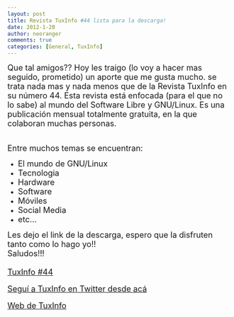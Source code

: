 ```yaml
---
layout: post
title: Revista TuxInfo #44 lista para la descarga!
date: 2012-1-20
author: neoranger
comments: true
categories: [General, TuxInfo]
---
```

<span class="Apple-style-span" style="font-size:large;">Que tal amigos?? Hoy les traigo (lo voy a hacer mas seguido, prometido) un aporte que me gusta mucho. se trata nada mas y nada menos que de la Revista TuxInfo en su número 44. Esta revista está enfocada (para el que no lo sabe) al mundo del Software Libre y GNU/Linux. Es una publicación mensual totalmente gratuita, en la que colaboran muchas personas.</span><br /><div><span class="Apple-style-span" style="font-size:large;"><br /></span></div><div><span class="Apple-style-span" style="font-size:large;">Entre muchos temas se encuentran:</span></div><div><ul><li><span class="Apple-style-span" style="font-size:large;">El mundo de GNU/Linux</span></li><li><span class="Apple-style-span" style="font-size:large;">Tecnologia</span></li><li><span class="Apple-style-span" style="font-size:large;">Hardware</span></li><li><span class="Apple-style-span" style="font-size:large;">Software</span></li><li><span class="Apple-style-span" style="font-size:large;">Móviles</span></li><li><span class="Apple-style-span" style="font-size:large;">Social Media</span></li><li><span class="Apple-style-span" style="font-size:large;">etc...</span></li></ul><div><span class="Apple-style-span" style="font-size:large;">Les dejo el link de la descarga, espero que la disfruten tanto como lo hago yo!! </span></div></div><div><span class="Apple-style-span" style="font-size:large;">Saludos!!!</span></div><div><span class="Apple-style-span" style="font-size:large;"><br /></span></div><div><span class="Apple-style-span" style="font-size:large;"><a href="http://infosertec.loquefaltaba.com/tuxinfo44.pdf">TuxInfo #44</a></span></div><div><br /></div><div><span class="Apple-style-span" style="font-size:large;"><a href="http://www.twitter.com/tuxinfo">Seguí a TuxInfo en Twitter desde acá</a></span><br /><br /><span class="Apple-style-span" style="font-size:large;"><a href="http://www.tuxinfo.com.ar/">Web de TuxInfo</a></span></div>
